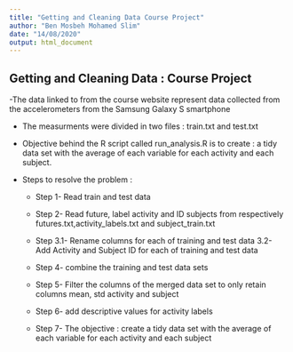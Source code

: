 ```yaml
---
title: "Getting and Cleaning Data Course Project"
author: "Ben Mosbeh Mohamed Slim"
date: "14/08/2020"
output: html_document
---
```




## Getting and Cleaning Data : Course Project
-The data linked to from the course website represent data collected from the accelerometers from the Samsung Galaxy S smartphone

- The measurments were divided in two files : train.txt and test.txt

- Objective behind the  R script called run_analysis.R is to create : 
a tidy data set with the average of each variable for each activity and each subject.

- Steps to resolve the problem :

  - Step 1- Read train and test data
  - Step 2- Read future, label activity and ID subjects from respectively futures.txt,activity_labels.txt and subject_train.txt 
  
  - Step 3.1- Rename  columns for each of training and test data
         3.2- Add Activity and Subject ID for each of training and test data
  - Step 4- combine the training and test data sets 
  - Step 5- Filter the columns of the merged data set to only retain columns mean, std
           activity and subject
  - Step 6- add descriptive values for activity labels
  - Step 7- The objective : create a tidy data set with the average of each variable                              for each activity and each subject
  

